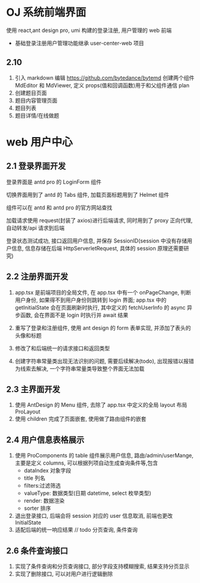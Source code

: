# OJ 系统前端界面

使用 react,ant design pro, umi 构建的登录注册, 用户管理的 web 前端

- 基础登录注册用户管理功能继承 user-center-web 项目

## 2.10

1. 引入 markdown 编辑 https://github.com/bytedance/bytemd 创建两个组件 MdEditor 和 MdViewer, 定义 props(值和回调函数)用于和父组件通信 plan
1. 创建题目页面
1. 题目内容管理页面
1. 题目列表
1. 题目详情/在线做题

# web 用户中心

## 2.1 登录界面开发

登录界面是 antd pro 的 LoginForm 组件

切换界面用到了 antd 的 Tabs 组件, 加载页面标题用到了 Helmet 组件

组件可以在 antd 和 antd pro 的官方网站查找

加载请求使用 request(封装了 axios)进行后端请求, 同时用到了 proxy 正向代理, 自动转发/api 请求到后端

登录状态测试成功, 接口返回用户信息, 并保存 SessionID(session 中没有存储用户信息, 信息存储在后端 HttpServerletRequest, 具体的 session 原理还需要研究)

## 2.2 注册界面开发

1. app.tsx 是前端项目的全局文件, 在 app.tsx 中有一个 onPageChange, 判断用户身份, 如果得不到用户身份则跳转到 login 界面; app.tsx 中的 getInitialState 会在页面刷新时执行, 其中定义的 fetchUserInfo 的 async 异步函数, 会在界面不是 login 时执行并 await 结果

2. 重写了登录和注册组件, 使用 ant design 的 form 表单实现, 并添加了表头的头像和标题

3. 修改了和后端统一的请求接口和返回类型

4. 创建字符串常量类出现无法识别的问题, 需要后续解决(todo), 出现报错以报错为线索去解决, 一个字符串常量类导致整个界面无法加载

## 2.3 主界面开发

1. 使用 AntDesign 的 Menu 组件, 去除了 app.tsx 中定义的全局 layout 布局 ProLayout
2. 使用 children 完成了页面嵌套, 使用<Outlet>做了路由组件的嵌套

## 2.4 用户信息表格展示

1. 使用 ProComponents 的 table 组件展示用户信息, 路由/admin/userMange, 主要是定义 columns, 可以根据列项自动生成查询条件等,包含
   - dataIndex 对象字段
   - title 列名
   - filters:过滤筛选
   - valueType: 数据类型(日期 datetime, select 枚举类型)
   - render: 数据渲染
   - sorter 排序
2. 退出登录接口, 后端会将 session 对应的 user 信息取消, 前端也更改 InitialState
3. 适配后端的统一响应结果 // todo 分页查询, 条件查询

## 2.6 条件查询接口

1. 实现了条件查询和分页查询接口, 部分字段支持模糊搜索, 结果支持分页显示
2. 实现了删除接口, 可以对用户进行逻辑删除
